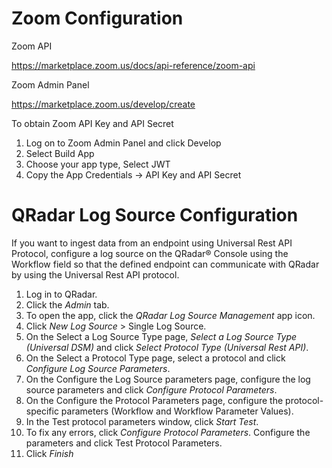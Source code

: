 # Zoom Configuration

Zoom API

https://marketplace.zoom.us/docs/api-reference/zoom-api

Zoom Admin Panel

https://marketplace.zoom.us/develop/create

To obtain Zoom API Key and API Secret
1. Log on to Zoom Admin Panel and click Develop
2. Select Build App
3. Choose your app type, Select JWT
4. Copy the App Credentials -> API Key and API Secret


# QRadar Log Source Configuration
If you want to ingest data from an endpoint using Universal Rest API Protocol, configure a log source on the QRadar® Console using the Workflow field so that the defined endpoint can communicate with QRadar by using the Universal Rest API protocol.

1. Log in to QRadar.
2. Click the _Admin_ tab.
3. To open the app, click the _QRadar Log Source Management_ app icon.
4. Click _New Log Source_ > Single Log Source.
5. On the Select a Log Source Type page, _Select a Log Source Type (Universal DSM)_ and click _Select Protocol Type (Universal Rest API)_.
6. On the Select a Protocol Type page, select a protocol and click _Configure Log Source Parameters_.
7. On the Configure the Log Source parameters page, configure the log source parameters and click _Configure Protocol
Parameters_.
8. On the Configure the Protocol Parameters page, configure the protocol-specific parameters (Workflow and Workflow
Parameter Values). 
9. In the Test protocol parameters window, click _Start Test_.
10. To fix any errors, click _Configure Protocol Parameters_. Configure the parameters and click Test Protocol Parameters.
11. Click _Finish_
